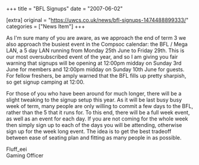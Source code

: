 +++
title = "BFL Signups"
date = "2007-06-02"

[extra]
original = "https://uwcs.co.uk/news/bfl-signups-1474488899333/"    
categories = ["News Item"]
+++

As I'm sure many of you are aware, as we approach the end of term 3 we also approach the busiest event in the Compsoc calendar: the BFL / Mega LAN, a 5 day LAN running from Monday 25th June to Friday 29th. This is our most oversubscribed event of the year, and so I am giving you fair warning that signups will be opening at 12:00pm midday on Sunday 3rd June for members and 12:00pm midday on Sunday 10th June for guests. For fellow freshers, be amply warned that the BFL fills up pretty sharpish, so get signup camping at 12:00.

For those of you who have been around for much longer, there will be a slight tweaking to the signup setup this year. As it will be last busy busy week of term, many people are only willing to commit a few days to the BFL, rather than the 5 that it runs for. To this end, there will be a full week event, as well as an event for each day. If you are not coming for the whole week then simply sign up to each of the days you will be attending, otherwise sign up for the week long event. The idea is to get the best tradeoff between ease of seating plan and fitting as many people in as possible.

Fluff\_eei  
Gaming Officer

